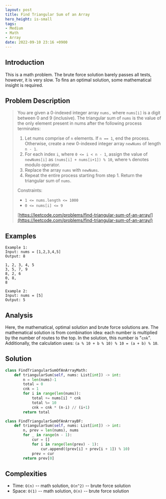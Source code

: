 ```yaml
---
layout: post
title: Find Triangular Sum of an Array
hero_height: is-small
tags:
- Medium
- Math
- Array
date: 2022-09-10 23:16 +0900
---
```

## Introduction
This is a math problem.
The brute force solution barely passes all tests, however, it is very slow.
To fins an optimal solution, some mathematical insight is required.

## Problem Description
> You are given a 0-indexed integer array `nums,` where `nums[i]` is a digit between 0 and 9 (inclusive).
> The triangular sum of `nums` is the value of the only element present in nums
> after the following process terminates:
> 1. Let nums comprise of `n` elements. If `n == 1`, end the process.
>    Otherwise, create a new 0-indexed integer array `newNums` of length `n - 1`.
> 2. For each index `i`, where `0 <= i < n - 1`, assign the value of `newNums[i]` as `(nums[i] + nums[i+1]) % 10`,
>    where `%` denotes modulo operator.
> 3. Replace the array `nums` with `newNums`.
> 4. Repeat the entire process starting from step 1.
> Return the triangular sum of `nums`.
>
> Constraints:
> - `1 <= nums.length <= 1000`
> - `0 <= nums[i] <= 9`
>
> [https://leetcode.com/problems/find-triangular-sum-of-an-array/](https://leetcode.com/problems/find-triangular-sum-of-an-array/)

## Examples
```
Example 1:
Input: nums = [1,2,3,4,5]
Output: 8

1, 2, 3, 4, 5
3, 5, 7, 9
8, 2, 6
0, 8,
8
```

```
Example 2:
Input: nums = [5]
Output: 5
```

## Analysis

Here, the mathematical, optimal solution and brute force solutions are.
The mathematical solution is from combination idea:
each number is multiplied by the number of routes to the top.
In the solution, this number is "`cnk`".
Additionally, the calculation uses: `(a % 10 + b % 10) % 10 = (a + b) % 10`.

## Solution
```python
class FindTriangularSumOfAnArrayMath:
    def triangularSum(self, nums: List[int]) -> int:
        n = len(nums)-1
        total = 0
        cnk = 1
        for i in range(len(nums)):
            total += nums[i] * cnk
            total %= 10
            cnk = cnk * (n-i) // (i+1)
        return total

class FindTriangularSumOfAnArrayBF:
    def triangularSum(self, nums: List[int]) -> int:
        n, prev = len(nums), nums
        for _ in range(n - 1):
            cur = []
            for i in range(len(prev) - 1):
                cur.append((prev[i] + prev[i + 1]) % 10)
            prev = cur
        return prev[0]
```

## Complexities
- Time: `O(n)` -- math solution, `O(n^2)` -- brute force solution
- Space: `O(1)` -- math solution, `O(n)` -- brute force solution
